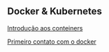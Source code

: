 ## Docker & Kubernetes

[Introdução aos conteiners](/14dockerekubernetes/introducaoaoscontainers/README.md)

[Primeiro contato com o docker](/14dockerekubernetes/primeirocontatocomodocker/README.md)